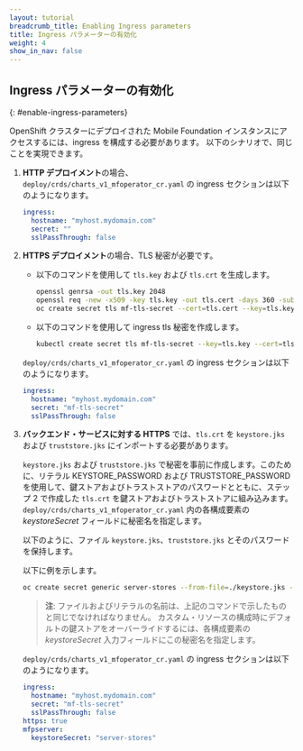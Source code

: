 ```yaml
---
layout: tutorial
breadcrumb_title: Enabling Ingress parameters
title: Ingress パラメーターの有効化
weight: 4
show_in_nav: false
---
```

<!-- NLS_CHARSET=UTF-8 -->
## Ingress パラメーターの有効化
{: #enable-ingress-parameters}

OpenShift クラスターにデプロイされた Mobile Foundation インスタンスにアクセスするには、ingress を構成する必要があります。 以下のシナリオで、同じことを実現できます。

1. **HTTP デプロイメント**の場合、`deploy/crds/charts_v1_mfoperator_cr.yaml` の ingress セクションは以下のようになります。

    ```yaml
    ingress:
      hostname: "myhost.mydomain.com"
      secret: ""
      sslPassThrough: false
    ```

2. **HTTPS デプロイメント**の場合、TLS 秘密が必要です。
    * 以下のコマンドを使用して `tls.key` および `tls.crt` を生成します。

      ```bash
      openssl genrsa -out tls.key 2048
      openssl req -new -x509 -key tls.key -out tls.cert -days 360 -subj /CN=myhost.mydomain.com
      oc create secret tls mf-tls-secret --cert=tls.cert --key=tls.key
      ```

    * 以下のコマンドを使用して ingress tls 秘密を作成します。

      ```bash
      kubectl create secret tls mf-tls-secret --key=tls.key --cert=tls.crt
      ```

    `deploy/crds/charts_v1_mfoperator_cr.yaml` の ingress セクションは以下のようになります。

    ```yaml
    ingress:
      hostname: "myhost.mydomain.com"
      secret: "mf-tls-secret"
      sslPassThrough: false
    ```

3. **バックエンド・サービスに対する HTTPS** では、`tls.crt` を `keystore.jks` および `truststore.jks` にインポートする必要があります。

    `keystore.jks` および `truststore.jks` で秘密を事前に作成します。このために、リテラル KEYSTORE_PASSWORD および TRUSTSTORE_PASSWORD を使用して、鍵ストアおよびトラストストアのパスワードとともに、ステップ 2 で作成した `tls.crt` を鍵ストアおよびトラストストアに組み込みます。 `deploy/crds/charts_v1_mfoperator_cr.yaml` 内の各構成要素の *keystoreSecret* フィールドに秘密名を指定します。

    以下のように、ファイル `keystore.jks`、`truststore.jks` とそのパスワードを保持します。

    以下に例を示します。

    ```bash
    oc create secret generic server-stores --from-file=./keystore.jks --from-file=./truststore.jks --from-literal=KEYSTORE_PASSWORD=worklight --from-literal=TRUSTSTORE_PASSWORD=worklight
    ```

    >**注**: ファイルおよびリテラルの名前は、上記のコマンドで示したものと同じでなければなりません。	カスタム・リソースの構成時にデフォルトの鍵ストアをオーバーライドするには、各構成要素の *keystoreSecret* 入力フィールドにこの秘密名を指定します。

    `deploy/crds/charts_v1_mfoperator_cr.yaml` の ingress セクションは以下のようになります。

    ```yaml
    ingress:
      hostname: "myhost.mydomain.com"
      secret: "mf-tls-secret"
      sslPassThrough: false
    https: true
    mfpserver:
      keystoreSecret: "server-stores"
    ```  
